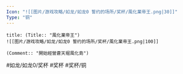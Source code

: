 ```yaml
---
Icon: "![[图片/游戏攻略/如龙/如龙0 誓约的场所/奖杯/風化業帝王.png|30]]"
Type: "铜"
---
```

```ad-common-bronze-trophy
title: (Title:: "風化業帝王")
![[图片/游戏攻略/如龙/如龙0 誓约的场所/奖杯/風化業帝王.png|100]]

(Comment:: "開始經營蒼天堀風化島")
```

#如龙/如龙0/奖杯 #奖杯 #奖杯/铜
